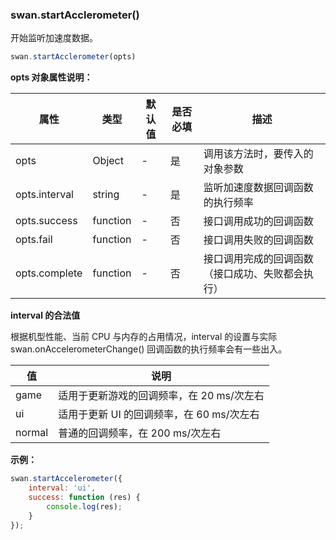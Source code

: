 ### swan.startAcclerometer()

开始监听加速度数据。

```js
swan.startAcclerometer(opts)
```

**opts 对象属性说明：**

|属性|类型|默认值|是否必填|描述|
|-|-|-|-|-|
|opts|Object|-|是|调用该方法时，要传入的对象参数|
|opts.interval|string|-|是|监听加速度数据回调函数的执行频率|
|opts.success|function|-|否|接口调用成功的回调函数|
|opts.fail|function|-|否|接口调用失败的回调函数|
|opts.complete|function|-|否|接口调用完成的回调函数（接口成功、失败都会执行）|

**interval 的合法值**

根据机型性能、当前 CPU 与内存的占用情况，interval 的设置与实际 swan.onAccelerometerChange() 回调函数的执行频率会有一些出入。

|值|说明|
|-|-|
|game|适用于更新游戏的回调频率，在 20 ms/次左右|
|ui|适用于更新 UI 的回调频率，在 60 ms/次左右|
|normal|普通的回调频率，在 200 ms/次左右|


**示例：**

```js
swan.startAccelerometer({
    interval: 'ui',
    success: function (res) {
        console.log(res);
    }
});
```
